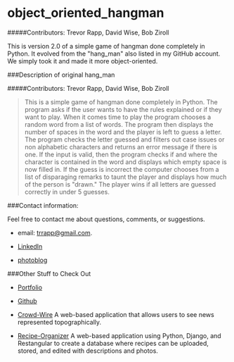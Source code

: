 # object_oriented_hangman

#####Contributors: Trevor Rapp, David Wise, Bob Ziroll 

This is version 2.0 of a simple game of hangman done completely in Python.  It evolved from the "hang_man" also listed in my GitHub account.  We simply took it and made it more object-oriented.

###Description of original hang_man

>
#####Contributors: Trevor Rapp, David Wise, Bob Ziroll 

>This is a simple game of hangman done completely in Python.  The program asks if the user wants to have the rules explained or if they want to play.  When it comes time to play the program chooses a random word from a list of words.  The program then displays the number of spaces in the word and the player is left to guess a letter.  The program checks the letter guessed and filters out case issues or non alphabetic characters and returns an error message if there is one.  If the input is valid, then the program checks if and where the character is contained in the word and displays which empty space is now filled in.  If the guess is incorrect the computer chooses from a list of disparaging remarks to taunt the player and displays how much of the person is "drawn." The player wins if all letters are guessed correctly in under 5 guesses.

###Contact information: 

Feel free to contact me about questions, comments, or suggestions.

* email: trrapp@gmail.com.  

* [LinkedIn](https://www.linkedin.com/pub/trevor-rapp/37/a10/42)

* [photoblog](trappphotography.wordpress.com)

###Other Stuff to Check Out

* [Portfolio](http://web-karma.org//)

* [Github](https://github.com/trrapp12)

* [Crowd-Wire](http://crowdwire.net//)
  A web-based application that allows users to see news represented topographically.

* [Recipe-Organizer](http://recipes.web-karma.org/#/recipes)
 A web-based application using Python, Django, and Restangular to create a database where recipes can be uploaded, stored, and edited with descriptions and photos. 









